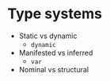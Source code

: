 Type systems
============

- Static vs dynamic
  * `dynamic`
- Manifested vs inferred
  * `var`
- Nominal vs structural
